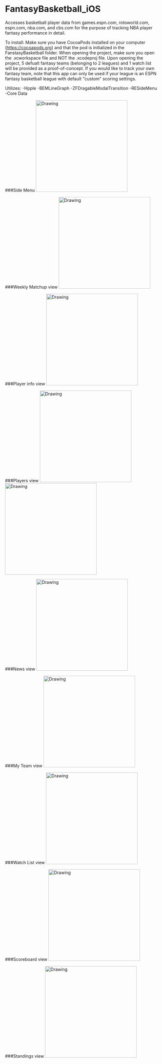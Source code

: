 # FantasyBasketball_iOS
Accesses basketball player data from games.espn.com, rotoworld.com, espn.com, nba.com, and cbs.com for the purpose of tracking NBA player fantasy performance in detail.

To install: 
    Make sure you have CocoaPods installed on your computer (https://cocoapods.org) and that the pod is initialized in the FanstasyBasketball folder. When opening the project, make sure you open the .xcworkspace file and NOT the .xcodeproj file. Upon opening the project, 5 defualt fantasy teams (belonging to 2 leagues) and 1 watch list will be provided as a proof-of-concept. If you would like to track your own fantasy team, note that this app can only be used if your league is an ESPN fantasy basketball league with default "custom" scoring settings.

Utilizes:
  -Hpple
  -BEMLineGraph
  -ZFDragableModalTransition
  -RESideMenu
  -Core Data

###Side Menu
<img src="./Screenshots/Menu.png" alt="Drawing" width="300 px"/>

###Weekly Matchup view
<img src="./Screenshots/Matchup.png" alt="Drawing" width="300 px"/>

###Player info view
<img src="./Screenshots/Player.png" alt="Drawing" width="300 px"/>

###Players view
<img src="./Screenshots/Players1.png" alt="Drawing" width="300 px"/>
<img src="./Screenshots/Players2.png" alt="Drawing" width="300 px"/>

###News view
<img src="./Screenshots/News.png" alt="Drawing" width="300 px"/>

###My Team view
<img src="./Screenshots/MyTeam.png" alt="Drawing" width="300 px"/>

###Watch List view
<img src="./Screenshots/WatchList.png" alt="Drawing" width="300 px"/>

###Scoreboard view
<img src="./Screenshots/Scoreboard.png" alt="Drawing" width="300 px"/>

###Standings view
<img src="./Screenshots/Standings.png" alt="Drawing" width="300 px"/>